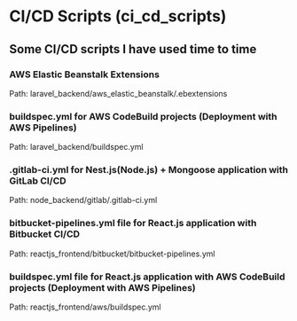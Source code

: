 # CI/CD Scripts (ci_cd_scripts)
## Some CI/CD scripts I have used time to time

### AWS Elastic Beanstalk Extensions
Path: laravel_backend/aws_elastic_beanstalk/.ebextensions

### buildspec.yml for AWS CodeBuild projects (Deployment with AWS Pipelines) 
Path: laravel_backend/buildspec.yml

### .gitlab-ci.yml for Nest.js(Node.js) + Mongoose application with GitLab CI/CD
Path: node_backend/gitlab/.gitlab-ci.yml

### bitbucket-pipelines.yml file for React.js application with Bitbucket CI/CD 
Path: reactjs_frontend/bitbucket/bitbucket-pipelines.yml

### buildspec.yml file for React.js application with AWS CodeBuild projects (Deployment with AWS Pipelines)  
Path: reactjs_frontend/aws/buildspec.yml